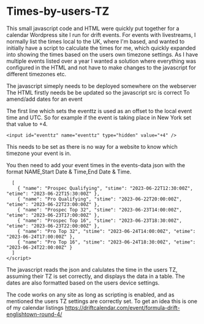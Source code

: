 # Times-by-users-TZ

This small javascript code and HTML were quickly put together for a calendar Wordpress site I run for drift events. 
For events with livestreams, I normally list the times local to the UK, where I'm based, and wanted to initially have a script to calculate the times for me, which quickly expanded into showing the times based on the users own timezone settings. As I have multiple events listed over a year I wanted a solution where everything was configured in the HTML and not have to make changes to the javascript for different timezones etc.

The javascript simeply needs to be deployed somewhere on the webserver
The HTML firstly needs be be updated so the javascript src is correct
To amend/add dates for an event
  
The first line which sets the eventtz is used as an offset to the local event time and UTC. So for example if the event is taking place in New York set that value to +4.

    <input id="eventtz" name="eventtz" type="hidden" value="+4" />
    
This needs to be set as there is no way for a website to know which timezone your event is in.
  
You then need to add your event times in the events-data json with the format NAME,Start Date & Time,End Date & Time.

  ```<script id="events-data" type="application/json">
    [
      { "name": "Prospec Qualifying", "stime": "2023-06-22T12:30:00Z", "etime": "2023-06-22T15:30:00Z" },
      { "name": "Pro Qualifying", "stime": "2023-06-22T20:00:00Z", "etime": "2023-06-22T23:00:00Z" },
      { "name": "Prospec Top 32", "stime": "2023-06-23T14:00:00Z", "etime": "2023-06-23T17:00:00Z" },
      { "name": "Prospec Top 16", "stime": "2023-06-23T18:30:00Z", "etime": "2023-06-23T22:00:00Z" },
      { "name": "Pro Top 32", "stime": "2023-06-24T14:00:00Z", "etime": "2023-06-24T17:00:00Z" },
      { "name": "Pro Top 16", "stime": "2023-06-24T18:30:00Z", "etime": "2023-06-24T22:00:00Z" }
    ]
  </script>
```

The javascript reads the json and calulates the time in the users TZ, assuming their TZ is set correctly, and displays the data in a table. The dates are also formatted based on the users device settings.

The code works on any site as long as scripting is enabled, and as mentioned the users TZ settings are correctly set. 
To get an idea this is one of my calendar listings
https://driftcalendar.com/event/formula-drift-englishtown-round-4/
